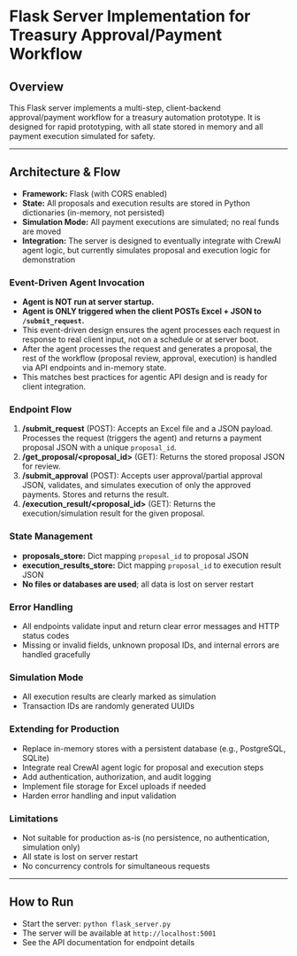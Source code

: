 # Flask Server Implementation for Treasury Approval/Payment Workflow

## Overview
This Flask server implements a multi-step, client-backend approval/payment workflow for a treasury automation prototype. It is designed for rapid prototyping, with all state stored in memory and all payment execution simulated for safety.

---

## Architecture & Flow
- **Framework:** Flask (with CORS enabled)
- **State:** All proposals and execution results are stored in Python dictionaries (in-memory, not persisted)
- **Simulation Mode:** All payment executions are simulated; no real funds are moved
- **Integration:** The server is designed to eventually integrate with CrewAI agent logic, but currently simulates proposal and execution logic for demonstration

### Event-Driven Agent Invocation
- **Agent is NOT run at server startup.**
- **Agent is ONLY triggered when the client POSTs Excel + JSON to `/submit_request`.**
- This event-driven design ensures the agent processes each request in response to real client input, not on a schedule or at server boot.
- After the agent processes the request and generates a proposal, the rest of the workflow (proposal review, approval, execution) is handled via API endpoints and in-memory state.
- This matches best practices for agentic API design and is ready for client integration.

### Endpoint Flow
1. **/submit_request** (POST): Accepts an Excel file and a JSON payload. Processes the request (triggers the agent) and returns a payment proposal JSON with a unique `proposal_id`.
2. **/get_proposal/<proposal_id>** (GET): Returns the stored proposal JSON for review.
3. **/submit_approval** (POST): Accepts user approval/partial approval JSON, validates, and simulates execution of only the approved payments. Stores and returns the result.
4. **/execution_result/<proposal_id>** (GET): Returns the execution/simulation result for the given proposal.

### State Management
- **proposals_store:** Dict mapping `proposal_id` to proposal JSON
- **execution_results_store:** Dict mapping `proposal_id` to execution result JSON
- **No files or databases are used**; all data is lost on server restart

### Error Handling
- All endpoints validate input and return clear error messages and HTTP status codes
- Missing or invalid fields, unknown proposal IDs, and internal errors are handled gracefully

### Simulation Mode
- All execution results are clearly marked as simulation
- Transaction IDs are randomly generated UUIDs

### Extending for Production
- Replace in-memory stores with a persistent database (e.g., PostgreSQL, SQLite)
- Integrate real CrewAI agent logic for proposal and execution steps
- Add authentication, authorization, and audit logging
- Implement file storage for Excel uploads if needed
- Harden error handling and input validation

### Limitations
- Not suitable for production as-is (no persistence, no authentication, simulation only)
- All state is lost on server restart
- No concurrency controls for simultaneous requests

---

## How to Run
- Start the server: `python flask_server.py`
- The server will be available at `http://localhost:5001`
- See the API documentation for endpoint details 
